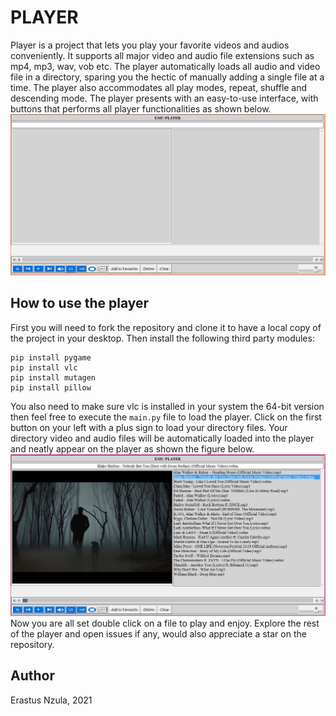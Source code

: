 PLAYER
======

Player is a project that lets you play your favorite videos and audios conveniently.
It supports all major video and audio file extensions such as mp4, mp3, wav, vob etc. The player 
automatically loads all audio and video file in  a directory, sparing you the hectic of manually
adding a single file at a time. The player also accommodates all play modes, repeat, shuffle and descending
mode. The player presents with an easy-to-use interface, with buttons that performs all player 
functionalities as shown below.
![player image](images/player.JPG)

How to use the player
--------------------
First you will need to fork the repository and clone it to have a local copy of 
the project in your desktop. Then install the following third party modules:
```
pip install pygame
pip install vlc
pip install mutagen
pip install pillow
```
You also need to make sure vlc is installed in your system the 64-bit version then feel free
to execute the `main.py` file to load the player. Click on the first button on your
left with a plus sign to load your directory files. Your directory video and audio files
will be automatically loaded into the player and neatly appear on the player as shown the 
figure below.
![player in action](images/player2.JPG)
Now you are all set double click on a file to play and enjoy. Explore the rest of the player 
and open issues if any, would also appreciate a star on the repository.

Author
------
Erastus Nzula, 2021








